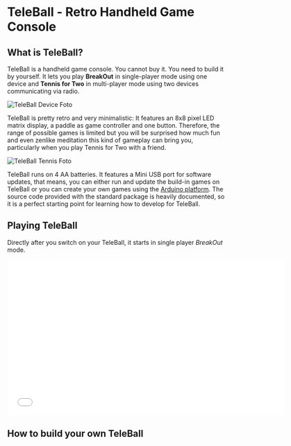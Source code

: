TeleBall - Retro Handheld Game Console
======================================

What is TeleBall?
-----------------

TeleBall is a handheld game console. You cannot buy it. You need to build it
by yourself. It lets you play **BreakOut** in single-player mode using one
device and **Tennis for Two** in multi-player mode using two devices
communicating via radio.

![TeleBall Device Foto](https://github.com/sy2002/TeleBall/raw/master/doc/intro.jpg)

TeleBall is pretty retro and very minimalistic: It features an
8x8 pixel LED matrix display, a paddle as game controller and one button.
Therefore, the range of possible games is limited but you will be surprised
how much fun and even zenlike meditation this kind of gameplay can bring you,
particularly when you play Tennis for Two with a friend.

![TeleBall Tennis Foto](https://github.com/sy2002/TeleBall/raw/master/doc/tennis.jpg)

TeleBall runs on 4 AA batteries. It features a Mini USB port for software updates,
that means, you can either run and update the build-in games on TeleBall or you can
create your own games using the [Arduino platform](http://www.arduino.cc). The source
code provided with the standard package is heavily documented, so it is a perfect
starting point for learning how to develop for TeleBall.

Playing TeleBall
----------------

Directly after you switch on your TeleBall, it starts in single player *BreakOut* mode.

<iframe width="640" height="360" src="//www.youtube.com/embed/OP6eKLpfZnA" frameborder="0" allowfullscreen></iframe>

How to build your own TeleBall
------------------------------

